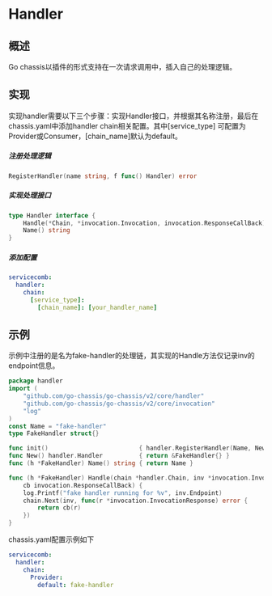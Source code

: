 # Handler
## 概述

Go chassis以插件的形式支持在一次请求调用中，插入自己的处理逻辑。

## 实现

实现handler需要以下三个步骤：实现Handler接口，并根据其名称注册，最后在chassis.yaml中添加handler chain相关配置。其中\[service\_type\] 可配置为Provider或Consumer，\[chain\_name\]默认为default。

##### 注册处理逻辑

```go
RegisterHandler(name string, f func() Handler) error
```

##### 实现处理接口

```go
type Handler interface {
    Handle(*Chain, *invocation.Invocation, invocation.ResponseCallBack)
    Name() string
}
```

##### 添加配置

```yaml
servicecomb:
  handler:
    chain:
      [service_type]:
        [chain_name]: [your_handler_name]
```

## 示例

示例中注册的是名为fake-handler的处理链，其实现的Handle方法仅记录inv的endpoint信息。

```go
package handler
import (
    "github.com/go-chassis/go-chassis/v2/core/handler"
    "github.com/go-chassis/go-chassis/v2/core/invocation"
    "log"
)
const Name = "fake-handler"
type FakeHandler struct{}

func init()                         { handler.RegisterHandler(Name, New) }
func New() handler.Handler          { return &FakeHandler{} }
func (h *FakeHandler) Name() string { return Name }

func (h *FakeHandler) Handle(chain *handler.Chain, inv *invocation.Invocation,
    cb invocation.ResponseCallBack) {
    log.Printf("fake handler running for %v", inv.Endpoint)
    chain.Next(inv, func(r *invocation.InvocationResponse) error {
        return cb(r)
    })
}
```

chassis.yaml配置示例如下

```yaml
servicecomb:
  handler:
    chain:
      Provider:
        default: fake-handler
```



